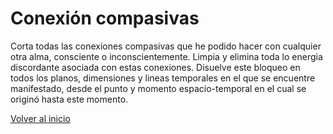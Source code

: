 # Conexión compasivas

Corta todas las conexiones compasivas que he podido hacer con cualquier otra alma, consciente o inconscientemente. Limpia y elimina toda lo energia discordante asociada con estas conexiones. Disuelve este bloqueo en todos los planos, dimensiones y lineas temporales en el que se encuentre manifestado, desde el punto y momento espacio-temporal en el cual se originó hasta este momento.

[Volver al inicio](../index.md)
